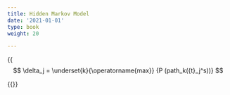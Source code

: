 ```yaml
---
title: Hidden Markov Model
date: '2021-01-01'
type: book
weight: 20

---
```

{{<math>}}
$$ \delta_j = \underset{k}{\operatorname{max}} {P (path_k({t}_j^s))} $$

{{</math>}}